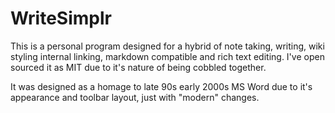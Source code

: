 # WriteSimplr
This is a personal program designed for a hybrid of note taking, writing, wiki styling internal linking, markdown compatible and rich text editing. I've open sourced it as MIT due to it's nature of being cobbled together.

It was designed as a homage to late 90s early 2000s MS Word due to it's appearance and toolbar layout, just with "modern" changes.